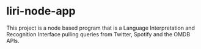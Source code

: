 # liri-node-app
This project is a node based program that is a Language Interpretation and Recognition Interface pulling queries from Twitter, Spotify and the OMDB APIs.

